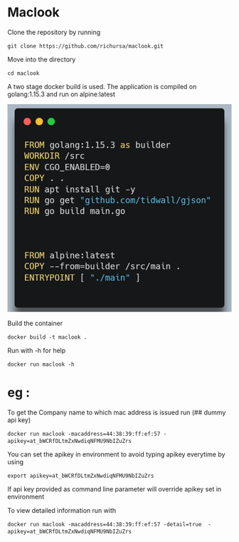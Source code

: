 # Maclook
Clone the repository by running 
```
git clone https://github.com/richursa/maclook.git
```
Move into the directory 
```
cd maclook
```
A two stage docker build is used. The application is compiled on golang:1.15.3 and run on alpine:latest 

![alt text](https://github.com/richursa/maclook/blob/main/docs/images/carbon%20.png?raw=true)


Build the container 
```
docker build -t maclook .
```
Run with -h for help
```
docker run maclook -h
```
# eg :
 To get the Company name to which mac address is issued run (## dummy api key)
```
docker run maclook -macaddress=44:38:39:ff:ef:57 -apikey=at_bWCRfDLtmZxNwdiqNFMU9NbIZuZrs
```
You can set the apikey in environment to avoid typing apikey everytime by using
```
export apikey=at_bWCRfDLtmZxNwdiqNFMU9NbIZuZrs
```
If api key provided as command line parameter will override apikey set in environment

To view detailed information run with 
```
docker run maclook -macaddress=44:38:39:ff:ef:57 -detail=true  -apikey=at_bWCRfDLtmZxNwdiqNFMU9NbIZuZrs
```
